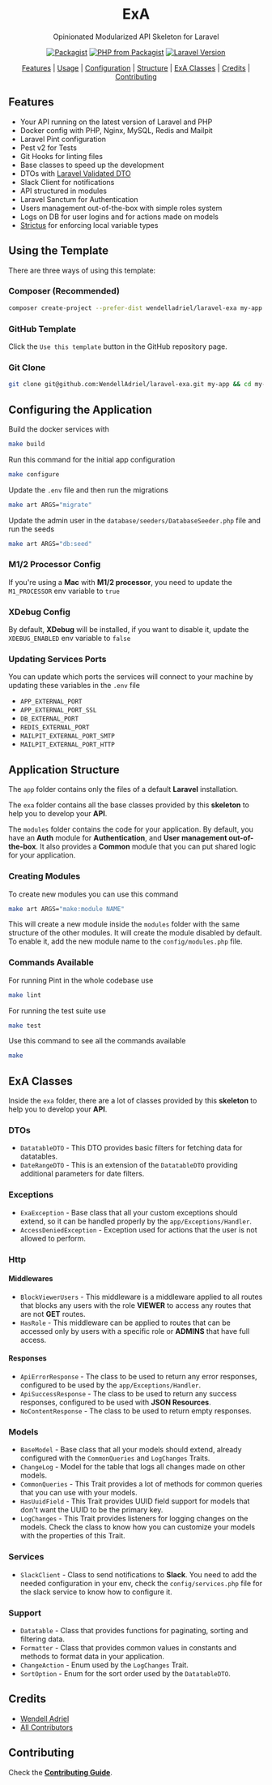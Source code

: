 <div align="center">
    <p>
        <h1>ExA</h1>
        Opinionated Modularized API Skeleton for Laravel
    </p>
</div>

<p align="center">
<a href="https://packagist.org/packages/WendellAdriel/laravel-exa"><img src="https://img.shields.io/packagist/v/WendellAdriel/laravel-exa.svg?style=flat-square" alt="Packagist"></a>
<a href="https://packagist.org/packages/WendellAdriel/laravel-exa"><img src="https://img.shields.io/packagist/php-v/WendellAdriel/laravel-exa.svg?style=flat-square" alt="PHP from Packagist"></a>
<a href="https://packagist.org/packages/WendellAdriel/laravel-exa"><img src="https://img.shields.io/badge/Laravel-10.x-brightgreen.svg?style=flat-square" alt="Laravel Version"></a>
</p>

<p align="center">
    <a href="#features">Features</a> |
    <a href="#using-the-template">Usage</a> |
    <a href="#configuring-the-application">Configuration</a> |
    <a href="#application-structure">Structure</a> |
    <a href="#exa-classes">ExA Classes</a> |
    <a href="#credits">Credits</a> |
    <a href="#contributing">Contributing</a>
</p>

## Features

* Your API running on the latest version of Laravel and PHP
* Docker config with PHP, Nginx, MySQL, Redis and Mailpit
* Laravel Pint configuration
* Pest v2 for Tests
* Git Hooks for linting files
* Base classes to speed up the development
* DTOs with [Laravel Validated DTO](https://github.com/WendellAdriel/laravel-validated-dto)
* Slack Client for notifications
* API structured in modules
* Laravel Sanctum for Authentication
* Users management out-of-the-box with simple roles system
* Logs on DB for user logins and for actions made on models
* [Strictus](https://github.com/php-strictus/strictus) for enforcing local variable types

## Using the Template

There are three ways of using this template:

### Composer (Recommended)

```bash
composer create-project --prefer-dist wendelladriel/laravel-exa my-app
```

### GitHub Template

Click the `Use this template` button in the GitHub repository page.

### Git Clone

```bash
git clone git@github.com:WendellAdriel/laravel-exa.git my-app && cd my-app && rm -rf .git
```

## Configuring the Application

Build the docker services with

```bash
make build
```

Run this command for the initial app configuration

```bash
make configure
```

Update the `.env` file and then run the migrations

```bash
make art ARGS="migrate"
```

Update the admin user in the `database/seeders/DatabaseSeeder.php` file and run the seeds

```bash
make art ARGS="db:seed"
```

### M1/2 Processor Config

If you're using a **Mac** with **M1/2 processor**, you need to update the `M1_PROCESSOR` env variable to `true`

### XDebug Config

By default, **XDebug** will be installed, if you want to disable it, update the `XDEBUG_ENABLED` env variable to `false`

### Updating Services Ports

You can update which ports the services will connect to your machine by updating these variables in the `.env` file

* `APP_EXTERNAL_PORT`
* `APP_EXTERNAL_PORT_SSL`
* `DB_EXTERNAL_PORT`
* `REDIS_EXTERNAL_PORT`
* `MAILPIT_EXTERNAL_PORT_SMTP`
* `MAILPIT_EXTERNAL_PORT_HTTP`

## Application Structure

The `app` folder contains only the files of a default **Laravel** installation.

The `exa` folder contains all the base classes provided by this **skeleton** to help you to develop your **API**.

The `modules` folder contains the code for your application. By default, you have an **Auth** module for **Authentication**,
and **User management out-of-the-box**. It also provides a **Common** module that you can put shared logic for
your application.

### Creating Modules

To create new modules you can use this command

```bash
make art ARGS="make:module NAME"
```

This will create a new module inside the `modules` folder with the same structure of the other modules. It will create
the module disabled by default. To enable it, add the new module name to the `config/modules.php` file.

### Commands Available

For running Pint in the whole codebase use

```bash
make lint
```

For running the test suite use

```bash
make test
```

Use this command to see all the commands available

```bash
make
```

## ExA Classes

Inside the `exa` folder, there are a lot of classes provided by this **skeleton** to help you to develop your **API**.

### DTOs

* `DatatableDTO` - This DTO provides basic filters for fetching data for datatables.
* `DateRangeDTO` - This is an extension of the `DatatableDTO` providing additional parameters for date filters.

### Exceptions

- `ExaException` - Base class that all your custom exceptions should extend, so it can be handled properly by the `app/Exceptions/Handler`.
- `AccessDeniedException` - Exception used for actions that the user is not allowed to perform.

### Http

#### Middlewares

* `BlockViewerUsers` - This middleware is a middleware applied to all routes that blocks any users with the role **VIEWER** to access any routes that are not **GET** routes.
* `HasRole` - This middleware can be applied to routes that can be accessed only by users with a specific role or **ADMINS** that have full access.

#### Responses

* `ApiErrorResponse` - The class to be used to return any error responses, configured to be used by the `app/Exceptions/Handler`.
* `ApiSuccessResponse` - The class to be used to return any success responses, configured to be used with **JSON Resources**.
* `NoContentResponse` - The class to be used to return empty responses.

### Models

* `BaseModel` - Base class that all your models should extend, already configured with the `CommonQueries` and `LogChanges` Traits.
* `ChangeLog` - Model for the table that logs all changes made on other models.
* `CommonQueries` - This Trait provides a lot of methods for common queries that you can use with your models.
* `HasUuidField` - This Trait provides UUID field support for models that don't want the UUID to be the primary key.
* `LogChanges` - This Trait provides listeners for logging changes on the models. Check the class to know how you can customize your models with the properties of this Trait.

### Services

* `SlackClient` - Class to send notifications to **Slack**. You need to add the needed configuration in your env, check the `config/services.php` file for the slack service to know how to configure it.

### Support

* `Datatable` - Class that provides functions for paginating, sorting and filtering data.
* `Formatter` - Class that provides common values in constants and methods to format data in your application.
* `ChangeAction` - Enum used by the `LogChanges` Trait.
* `SortOption` - Enum for the sort order used by the `DatatableDTO`.

## Credits

- [Wendell Adriel](https://github.com/WendellAdriel)
- [All Contributors](../../contributors)

## Contributing

Check the **[Contributing Guide](CONTRIBUTING.md)**.
